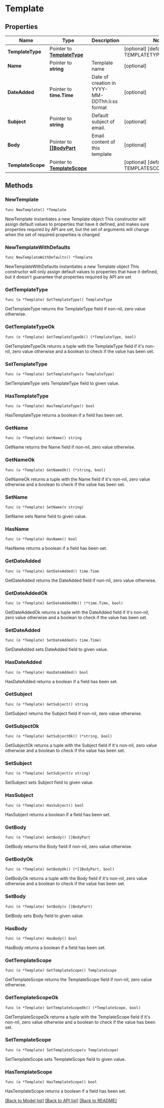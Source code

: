 # Template

## Properties

Name | Type | Description | Notes
------------ | ------------- | ------------- | -------------
**TemplateType** | Pointer to [**TemplateType**](TemplateType.md) |  | [optional] [default to TEMPLATETYPE_RAW_HTML]
**Name** | Pointer to **string** | Template name | [optional] 
**DateAdded** | Pointer to **time.Time** | Date of creation in YYYY-MM-DDThh:ii:ss format | [optional] 
**Subject** | Pointer to **string** | Default subject of email. | [optional] 
**Body** | Pointer to [**[]BodyPart**](BodyPart.md) | Email content of this template | [optional] 
**TemplateScope** | Pointer to [**TemplateScope**](TemplateScope.md) |  | [optional] [default to TEMPLATESCOPE_PERSONAL]

## Methods

### NewTemplate

`func NewTemplate() *Template`

NewTemplate instantiates a new Template object
This constructor will assign default values to properties that have it defined,
and makes sure properties required by API are set, but the set of arguments
will change when the set of required properties is changed

### NewTemplateWithDefaults

`func NewTemplateWithDefaults() *Template`

NewTemplateWithDefaults instantiates a new Template object
This constructor will only assign default values to properties that have it defined,
but it doesn't guarantee that properties required by API are set

### GetTemplateType

`func (o *Template) GetTemplateType() TemplateType`

GetTemplateType returns the TemplateType field if non-nil, zero value otherwise.

### GetTemplateTypeOk

`func (o *Template) GetTemplateTypeOk() (*TemplateType, bool)`

GetTemplateTypeOk returns a tuple with the TemplateType field if it's non-nil, zero value otherwise
and a boolean to check if the value has been set.

### SetTemplateType

`func (o *Template) SetTemplateType(v TemplateType)`

SetTemplateType sets TemplateType field to given value.

### HasTemplateType

`func (o *Template) HasTemplateType() bool`

HasTemplateType returns a boolean if a field has been set.

### GetName

`func (o *Template) GetName() string`

GetName returns the Name field if non-nil, zero value otherwise.

### GetNameOk

`func (o *Template) GetNameOk() (*string, bool)`

GetNameOk returns a tuple with the Name field if it's non-nil, zero value otherwise
and a boolean to check if the value has been set.

### SetName

`func (o *Template) SetName(v string)`

SetName sets Name field to given value.

### HasName

`func (o *Template) HasName() bool`

HasName returns a boolean if a field has been set.

### GetDateAdded

`func (o *Template) GetDateAdded() time.Time`

GetDateAdded returns the DateAdded field if non-nil, zero value otherwise.

### GetDateAddedOk

`func (o *Template) GetDateAddedOk() (*time.Time, bool)`

GetDateAddedOk returns a tuple with the DateAdded field if it's non-nil, zero value otherwise
and a boolean to check if the value has been set.

### SetDateAdded

`func (o *Template) SetDateAdded(v time.Time)`

SetDateAdded sets DateAdded field to given value.

### HasDateAdded

`func (o *Template) HasDateAdded() bool`

HasDateAdded returns a boolean if a field has been set.

### GetSubject

`func (o *Template) GetSubject() string`

GetSubject returns the Subject field if non-nil, zero value otherwise.

### GetSubjectOk

`func (o *Template) GetSubjectOk() (*string, bool)`

GetSubjectOk returns a tuple with the Subject field if it's non-nil, zero value otherwise
and a boolean to check if the value has been set.

### SetSubject

`func (o *Template) SetSubject(v string)`

SetSubject sets Subject field to given value.

### HasSubject

`func (o *Template) HasSubject() bool`

HasSubject returns a boolean if a field has been set.

### GetBody

`func (o *Template) GetBody() []BodyPart`

GetBody returns the Body field if non-nil, zero value otherwise.

### GetBodyOk

`func (o *Template) GetBodyOk() (*[]BodyPart, bool)`

GetBodyOk returns a tuple with the Body field if it's non-nil, zero value otherwise
and a boolean to check if the value has been set.

### SetBody

`func (o *Template) SetBody(v []BodyPart)`

SetBody sets Body field to given value.

### HasBody

`func (o *Template) HasBody() bool`

HasBody returns a boolean if a field has been set.

### GetTemplateScope

`func (o *Template) GetTemplateScope() TemplateScope`

GetTemplateScope returns the TemplateScope field if non-nil, zero value otherwise.

### GetTemplateScopeOk

`func (o *Template) GetTemplateScopeOk() (*TemplateScope, bool)`

GetTemplateScopeOk returns a tuple with the TemplateScope field if it's non-nil, zero value otherwise
and a boolean to check if the value has been set.

### SetTemplateScope

`func (o *Template) SetTemplateScope(v TemplateScope)`

SetTemplateScope sets TemplateScope field to given value.

### HasTemplateScope

`func (o *Template) HasTemplateScope() bool`

HasTemplateScope returns a boolean if a field has been set.


[[Back to Model list]](../README.md#documentation-for-models) [[Back to API list]](../README.md#documentation-for-api-endpoints) [[Back to README]](../README.md)


